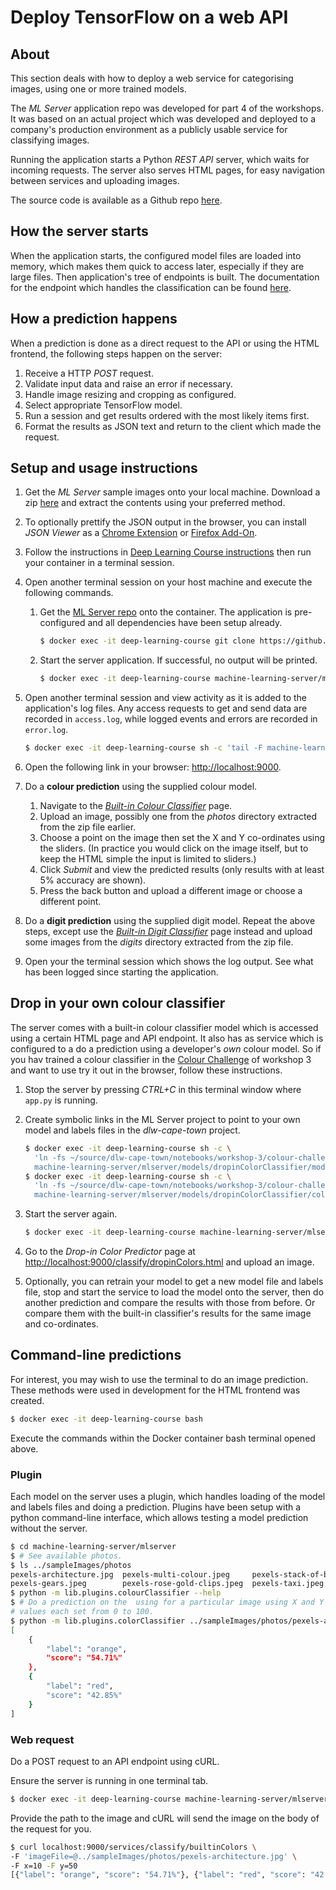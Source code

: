 
# Deploy TensorFlow on a web API

## About

This section deals with how to deploy a web service for categorising images, using one or more trained models. 

The _ML Server_ application repo was developed for part 4 of the workshops. It was based on an actual project which was developed and deployed to a company's production environment as a publicly usable service for classifying images.

Running the application starts a Python _REST API_ server, which waits for incoming requests. The server also serves HTML pages, for easy navigation between services and uploading images. 

The source code is available as a Github repo [here](https://github.com/MichaelCurrin/machine-learning-server). 

## How the server starts

When the application starts, the configured model files are loaded into memory, which makes them quick to access later, especially if they are large files. Then application's tree of endpoints is built. The documentation for the endpoint which handles the classification can be found [here](https://github.com/MichaelCurrin/machine-learning-server/blob/master/docs/api.md#plugin-endpoint).

## How a prediction happens

When a prediction is done as a direct request to the API or using the HTML frontend, the following steps happen on the server:

1. Receive a HTTP _POST_ request.
2. Validate input data and raise an error if necessary.
3. Handle image resizing and cropping as configured.
4. Select appropriate TensorFlow model.
5. Run a session and get results ordered with the most likely items first.
6. Format the results as JSON text and return to the client which made the request.


## Setup and usage instructions

1. Get the _ML Server_ sample images onto your local machine. Download a zip [here](https://github.com/MichaelCurrin/machine-learning-server/raw/master/mlserver/sampleImages/digits_and_photos.zip) and extract the contents using your preferred method.
2. To optionally prettify the JSON output in the browser, you can install _JSON Viewer_ as a [Chrome Extension](https://chrome.google.com/webstore/detail/json-viewer/gbmdgpbipfallnflgajpaliibnhdgobh) or [Firefox Add-On](https://addons.mozilla.org/en-US/firefox/addon/jsonview/).
3. Follow the instructions in [Deep Learning Course instructions](https://github.com/LeonMVanDyk/deep-learning-course) then run your container in a terminal session.
4. Open another terminal session on your host machine and execute the following commands.

    1. Get the [ML Server repo](https://github.com/MichaelCurrin/machine-learning-server) onto the container. The application is pre-configured and all dependencies have been setup already.
        ```bash
        $ docker exec -it deep-learning-course git clone https://github.com/MichaelCurrin/machine-learning-server.git
        ```
    2. Start the server application. If successful, no output will be printed. 
        ```bash
        $ docker exec -it deep-learning-course machine-learning-server/mlserver/app.py
        ```

5. Open another terminal session and view activity as it is added to the application's log files. Any access requests to get and send data are recorded in `access.log`, while logged events and errors are recorded in `error.log`.
    ```bash
    $ docker exec -it deep-learning-course sh -c 'tail -F machine-learning-server/mlserver/var/log/app/*.log'
    ```
6. Open the following link in your browser: [http://localhost:9000]().
7. Do a **colour prediction** using the supplied colour model.

    1. Navigate to the _[Built-in Colour Classifier](http://localhost:9000/classify/builtinColors.html)_ page. 
    2. Upload an image, possibly one from the _photos_ directory extracted from the zip file earlier. 
    3. Choose a point on the image then set the X and Y co-ordinates using the sliders. (In practice you would click on the image itself, but to keep the HTML simple the input is limited to sliders.)
    4. Click _Submit_ and view the predicted results (only results with at least 5% accuracy are shown).
    5. Press the back button and upload a different image or choose a different point.

9. Do a **digit prediction** using the supplied digit model. Repeat the above steps, except use the _[Built-in Digit Classifier](http://localhost:9000/classify/builtinDigit.html)_ page instead and upload some images from the _digits_ directory extracted from the zip file.
10. Open your the terminal session which shows the log output. See what has been logged since starting the application.

## Drop in your own colour classifier

The server comes with a built-in colour classifier model which is accessed using a certain HTML page and API endpoint. It also has as service which is configured to a do a prediction using a developer's _own_ colour model. So if you hav trained a colour classifier in the [Colour Challenge](https://github.com/jacowp357/dlw-cape-town/blob/master/notebooks/workshop-3/colour-challenge/colour-challenge.ipynb) of workshop 3 and want to use try it out in the browser, follow these instructions.

1. Stop the server by pressing _CTRL+C_ in this terminal window where `app.py` is running.

2. Create symbolic links in the ML Server project to point to your own model and labels files in the _dlw-cape-town_ project.
    
    ```bash
    $ docker exec -it deep-learning-course sh -c \
      'ln -fs ~/source/dlw-cape-town/notebooks/workshop-3/colour-challenge/output_graph.pb \
      machine-learning-server/mlserver/models/dropinColorClassifier/modelGraph.local.pb'
    $ docker exec -it deep-learning-course sh -c \
      'ln -fs ~/source/dlw-cape-town/notebooks/workshop-3/colour-challenge/labels.txt \
      machine-learning-server/mlserver/models/dropinColorClassifier/colors.local.txt'
    ```

3. Start the server again.

    ```bash
    $ docker exec -it deep-learning-course machine-learning-server/mlserver/app.py
    ```

4. Go to the _Drop-in Color Predictor_ page at [http://localhost:9000/classify/dropinColors.html]() and upload an image.
5. Optionally, you can retrain your model to get a new model file and labels file, stop and start the service to load the model onto the server, then do another prediction and compare the results with those from before. Or compare them with the built-in classifier's results for the same image and co-ordinates.

## Command-line predictions

For interest, you may wish to use the terminal to do an image prediction. These methods were used in development for the HTML frontend was created.


```bash
$ docker exec -it deep-learning-course bash
```

Execute the commands within the Docker container bash terminal opened above.


### Plugin

Each model on the server uses a plugin, which handles loading of the model and labels files and doing a prediction. Plugins have been setup with a python command-line interface, which allows testing a model prediction without the server.

```bash
$ cd machine-learning-server/mlserver
$ # See available photos.
$ ls ../sampleImages/photos
pexels-architecture.jpg  pexels-multi-colour.jpeg     pexels-stack-of-books.jpg
pexels-gears.jpeg        pexels-rose-gold-clips.jpeg  pexels-taxi.jpeg
$ python -m lib.plugins.colourClassifier --help
$ # Do a prediction on the  using for a particular image using X and Y 
# values each set from 0 to 100.
$ python -m lib.plugins.colorClassifier ../sampleImages/photos/pexels-architecture.jpg 10 50
[
    {
        "label": "orange",
        "score": "54.71%"
    },
    {
        "label": "red",
        "score": "42.85%"
    }
]
```

### Web request

Do a POST request to an API endpoint using cURL.

Ensure the server is running in one terminal tab.

```bash
$ docker exec -it deep-learning-course machine-learning-server/mlserver/app.py
```

Provide the path to the image and cURL will send the image on the body of the request for you.

```bash
$ curl localhost:9000/services/classify/builtinColors \ 
-F 'imageFile=@../sampleImages/photos/pexels-architecture.jpg' \
-F x=10 -F y=50
[{"label": "orange", "score": "54.71%"}, {"label": "red", "score": "42.85%"}]
```
